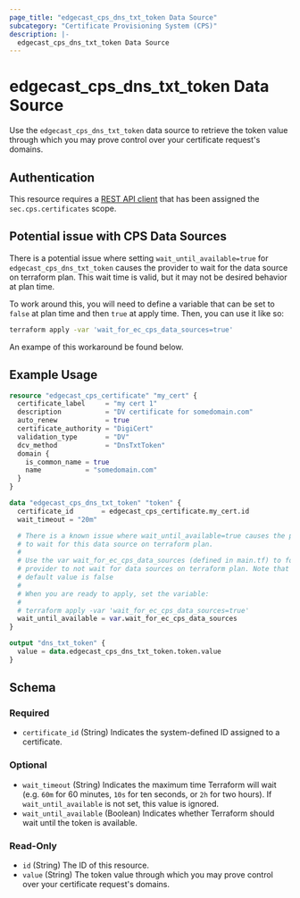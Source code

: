 ```yaml
---
page_title: "edgecast_cps_dns_txt_token Data Source"
subcategory: "Certificate Provisioning System (CPS)"
description: |-
  edgecast_cps_dns_txt_token Data Source
---
```


# edgecast_cps_dns_txt_token Data Source

Use the `edgecast_cps_dns_txt_token` data source to retrieve the token value through which you may prove control over your certificate request's domains.

## Authentication

This resource requires a [REST API client](../guides/authentication#rest-api-oauth-20-client-credentials) that has been assigned the `sec.cps.certificates` scope.

## Potential issue with CPS Data Sources
There is a potential issue where setting `wait_until_available=true` for `edgecast_cps_dns_txt_token` causes the provider to wait for the data source on terraform plan. This wait time is valid, but it may not be desired behavior at plan time.

To work around this, you will need to define a variable that can be set to `false` at plan time and then `true` at apply time. Then, you can use it like so:

```bash
terraform apply -var 'wait_for_ec_cps_data_sources=true'
```

An exampe of this workaround be found below.

## Example Usage

```terraform
resource "edgecast_cps_certificate" "my_cert" {
  certificate_label     = "my cert 1"
  description           = "DV certificate for somedomain.com"
  auto_renew            = true
  certificate_authority = "DigiCert"
  validation_type       = "DV"
  dcv_method            = "DnsTxtToken"
  domain {
    is_common_name = true
    name           = "somedomain.com"
  }
}

data "edgecast_cps_dns_txt_token" "token" {
  certificate_id       = edgecast_cps_certificate.my_cert.id
  wait_timeout = "20m"

  # There is a known issue where wait_until_available=true causes the provider
  # to wait for this data source on terraform plan.
  #
  # Use the var wait_for_ec_cps_data_sources (defined in main.tf) to force the
  # provider to not wait for data sources on terraform plan. Note that its
  # default value is false
  #
  # When you are ready to apply, set the variable:
  #
  # terraform apply -var 'wait_for_ec_cps_data_sources=true'
  wait_until_available = var.wait_for_ec_cps_data_sources
}

output "dns_txt_token" {
  value = data.edgecast_cps_dns_txt_token.token.value
}
```

<!-- schema generated by tfplugindocs -->
## Schema

### Required

- `certificate_id` (String) Indicates the system-defined ID assigned to a certificate.

### Optional

- `wait_timeout` (String) Indicates the maximum time Terraform will wait (e.g. `60m` for 60 minutes, `10s` for ten seconds, or `2h` for two hours). If `wait_until_available` is not set, this value is ignored.
- `wait_until_available` (Boolean) Indicates whether Terraform should wait until the token is available.

### Read-Only

- `id` (String) The ID of this resource.
- `value` (String) The token value through which you may prove control over your certificate request's domains.
